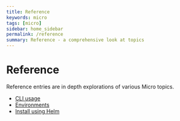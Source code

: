 ```yaml
---
title: Reference
keywords: micro
tags: [micro]
sidebar: home_sidebar
permalink: /reference
summary: Reference - a comprehensive look at topics
---
```


# Reference

Reference entries are in depth explorations of various Micro topics.

- [CLI usage](cli)
- [Environments](environments)
- [Install using Helm](helm)
